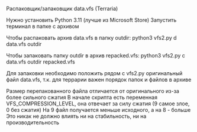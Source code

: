 Распаковщик/запаковщик data.vfs (Terraria)

Нужно установить Python 3.11 (лучше из Microsoft Store)
Запустить терминал в папке с архивом

Чтобы распаковать архив data.vfs в папку outdir:
python3 vfs2.py d data.vfs outdir

Чтобы запаковать папку outdir в архив repacked.vfs:
python3 vfs2.py c data.vfs outdir repacked.vfs

Для запаковки необходимо положить рядом с vfs2.py оригинальный файл data.vfs, т.к. для террарии важен порядок папок и файлов в архиве

Размер перепакованного файла отличается от оригинального из-за более сильного сжатия
В начале скрипта есть переменная VFS_COMPRESSION_LEVEL, она отвечает за силу сжатия (9 самое злое, 0 без сжатия)
На 9 файл получается меньше исходного, а на 8 - больше
Это никак не должно влиять ни на стабильность, ни на производительность
